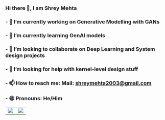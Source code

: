 ### Hi there 👋, I am Shrey Mehta

<!--
**Shrey0601/Shrey0601** is a ✨ _special_ ✨ repository because its `README.md` (this file) appears on your GitHub profile.

Here are some ideas to get you started:
-->
### - 🔭 I’m currently working on Generative Modelling with GANs
### - 🌱 I’m currently learning GenAI models
### - 👯 I’m looking to collaborate on Deep Learning and System design projects
### - 🤔 I’m looking for help with kernel-level design stuff
### - 📫 How to reach me: Mail: shreymehta2003@gmail.com
### - 😄 Pronouns: He/Him

<table style="width:100%">
  <tr>
    <td><img align="center" src="https://github-readme-stats.vercel.app/api?username=Shrey0601&show_icons=true&theme=radical"></td>
    <td><img align="center" src="https://github-readme-stats.vercel.app/api/top-langs/?username=Shrey0601&layout=compact&langs_count=8&theme=radical"></td>
  </tr>
</table>
